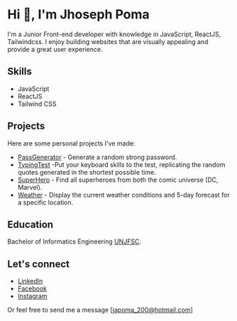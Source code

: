 # Hi 👋, I'm Jhoseph Poma

I'm a Junior Front-end developer with knowledge in JavaScript, ReactJS, Tailwindcss. I enjoy building websites that are visually appealing and provide a great user experience.

## Skills

- JavaScript
- ReactJS
- Tailwind CSS

## Projects

Here are some personal projects I've made:

- [PassGenerator](https://rtzboy.github.io/pass_gener_jp/) - Generate a random strong password.
- [TypingTest](https://typingtestjpdev.netlify.app/) -Put your keyboard skills to the test, replicating the random quotes generated in the shortest possible time.
- [SuperHero](https://super-hero-woad.vercel.app/) - Find all superheroes from both the comic universe (DC, Marvel).
- [Weather](https://weatherjpdev.netlify.app/) - Display the current weather conditions and 5-day forecast for a specific location.

## Education

Bachelor of Informatics Engineering [UNJFSC](https://unjfsc.edu.pe/).

## Let's connect

- [LinkedIn](https://www.linkedin.com/in/jhoseph-poma-aldave-9b01a01a9/)
- [Facebook](https://www.facebook.com/joseph.22.12/)
- [Instagram](https://www.instagram.com/jhoseph2212/)

Or feel free to send me a message [japoma_200@hotmail.com] 
